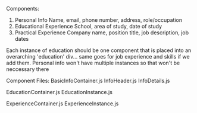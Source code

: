 Components:

1. Personal Info
   Name, email, phone number, address, role/occupation
2. Educational Experience
   School, area of study, date of study
3. Practical Experience
   Company name, position title, job description, job dates

Each instance of education should be one component that is placed into an overarching 'education' div... same goes for job experience and skills if we add them. Personal info won't have multiple instances so that won't be neccessary there

Component Files:
BasicInfoContainer.js
InfoHeader.js
InfoDetails.js

EducationContainer.js
EducationInstance.js

ExperienceContainer.js
ExperienceInstance.js
